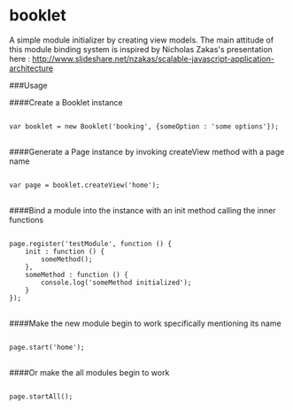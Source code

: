 # booklet
A simple module initializer by creating view models.
The main attitude of this module binding system is inspired by Nicholas Zakas's presentation here : http://www.slideshare.net/nzakas/scalable-javascript-application-architecture

###Usage

####Create a Booklet instance

<pre lang="javascript">
<code>
var booklet = new Booklet('booking', {someOption : 'some options'});
</code>
</pre>

####Generate a Page instance by invoking createView method with a page name

<pre lang="javascript">
<code>
var page = booklet.createView('home');
</code>
</pre>

####Bind a module into the instance with an init method calling the inner functions

<pre lang="javascript">
<code>
page.register('testModule', function () {
	init : function () {
		someMethod();
	},
	someMethod : function () {
		console.log('someMethod initialized');
	}
});
</code>
</pre>

####Make the new module begin to work specifically mentioning its name

<pre lang="javascript">
<code>
page.start('home');
</code>
</pre>

####Or make the all modules begin to work

<pre lang="javascript">
<code>
page.startAll();
</code>
</pre>
